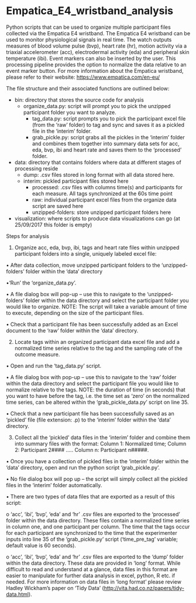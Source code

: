 # Empatica_E4_wristband_analysis
Python scripts that can be used to organize multiple participant files collected via the Empatica E4 wristband. The Empatica E4 wristband can be used to monitor physiological signals in real time. The watch outputs measures of blood volume pulse (bvp), heart rate (hr), motion activity via a triaxial accelerometer (acc), electrodermal activity (eda) and peripheral skin temperature (ibi). Event markers can also be inserted by the user. This processing pipeline provides the option to normalize the data relative to an event marker button.
For more information about the Empatica wristband, please refer to their website: https://www.empatica.com/en-eu/

The file structure and their associated functions are outlined below:

- bin: directory that stores the source code for analysis
  - organize_data.py: script will prompt you to pick the unzipped participant folder you want to analyze.
    - tag_data.py: script prompts you to pick the participant excel file (from the ‘raw’ folder) to tag and sync and saves it 				as a pickled file in the ‘interim’ folder.
    - grab_pickle.py: script grabs all the pickles in the ‘interim’ folder and combines them together into summary data sets 					for acc, eda, bvp, ibi and heart rate and saves them to the ‘processed’ folder. 
- data: directory that contains folders where data at different stages of processing reside
  - dump: .csv files stored in long format with all data stored here.
  - interim: pickled participant files stored here
    - processed: .csv files with columns time(s) and participants for each measure. All tags 									synchronized at the 60s time point
    - raw: individual participant excel files from the organize data script are saved here
    - unzipped-folders: store unzipped participant folders here
- visualization: where scripts to produce data visualizations can go (at 25/09/2017 this folder is empty)

Steps for analysis

1. Organize acc, eda, bvp, ibi, tags and heart rate files within unzipped participant folders into a single, uniquely labeled excel file:

• After data collection, move unzipped participant folders to the ‘unzipped-folders’ folder within the ‘data’ directory

•‘Run’ the ‘organize_data.py’.

• A file dialog box will pop-up – use this to navigate to the ‘unzipped-folders’ folder within the data directory and select the participant folder you would like to organize. NOTE: The script will take a variable amount of time to execute, depending on the size of the participant files.

• Check that a participant file has been successfully added as an Excel document to the ‘raw’ folder within the ‘data’ directory.

2. Locate tags within an organized participant data excel file and add a normalized time series relative to the tag and the sampling rate of the outcome measure.

• Open and run the ‘tag_data.py’ script.

• A file dialog box with pop-up – use this to navigate to the ‘raw’ folder within the data directory and select the participant file you would like to normalize relative to the tags.
NOTE: the duration of time (in seconds) that you want to have before the tag, i.e. the time set as ‘zero’ on the normalized time series, can be altered within the ‘grab_pickle_data.py’ script on line 35.

• Check that a new participant file has been successfully saved as an ‘pickled’ file (file extension: .p) to the ‘interim’ folder within the ‘data’ directory.

3. Collect all the ‘pickled’ data files in the ‘interim’ folder and combine them into summary files with the format:
Column 1: Normalized time; Column 2: Participant 2#### ….. Column n: Participant n#####.

• Once you have a collection of pickled files in the ‘interim’ folder within the ‘data’ directory, open and run the python script ‘grab_pickle.py’.

• No file dialog box will pop up – the script will simply collect all the pickled files in the ‘interim’ folder automatically.

• There are two types of data files that are exported as a result of this script:

  o ‘acc’, ‘ibi’, ‘bvp’, ‘eda’ and ‘hr’ .csv files are exported to the ‘processed’ folder within the data directory. These files 		contain a normalized time series in column one, and one participant per column. The time that the tags occur for each participant are synchronized to the time that the experimenter inputs into line 35 of the ‘grab_pickle.py’ script (‘time_pre_tag’ variable; default value is 60 seconds).
  
  o ‘acc’, ‘ibi’, ‘bvp’, ‘eda’ and ‘hr’ .csv files are exported to the ‘dump’ folder within the data directory. These data are 		provided in ‘long’ format. While difficult to read and understand at a glance, data files in this format are easier to manipulate 	  for further data analysis in excel, python, R etc. if needed. For more information on data files in ‘long format’ please review 	  Hadley Wickham’s paper on ‘Tidy Data’ (http://vita.had.co.nz/papers/tidy-data.html).

